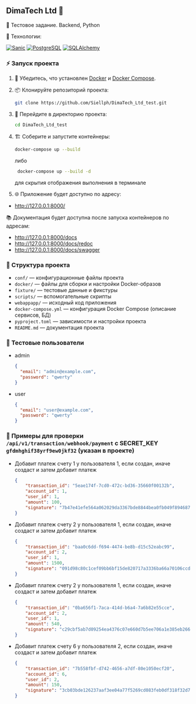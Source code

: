 ## DimaTech Ltd 🚀

📝 Тестовое задание. Backend, Python

🚀 Технологии:

[![Sanic](https://img.shields.io/badge/Sanic-25.3.0-blue?logo=sanic)](https://sanic.dev/)
[![PostgreSQL](https://img.shields.io/badge/PostgreSQL-15.0-blue?logo=postgresql)](https://www.postgresql.org/)
[![SQLAlchemy](https://img.shields.io/badge/SQLAlchemy-2.0.41-red?logo=python)](https://www.sqlalchemy.org/)

### ⚡️ Запуск проекта

1. 🐳 Убедитесь, что установлен [Docker](https://www.docker.com/) и [Docker Compose](https://docs.docker.com/compose/).
2. 📦 Клонируйте репозиторий проекта:
    ```bash
    git clone https://github.com/Siellph/DimaTech_Ltd_test.git
    ```
3. 📂 Перейдите в директорию проекта:
    ```bash
    cd DimaTech_Ltd_test
    ```
4. 🏗️ Соберите и запустите контейнеры:
    ```bash
    docker-compose up --build
    ```
   либо
   ```bash
    docker-compose up --build -d
   ```
   для скрытия отображения выполнения в терминале

3. 🌐 Приложение будет доступно по адресу:
- http://127.0.0.1:8000/

📚 Документация будет доступна после запуска контейнеров по адресам:
- http://127.0.0.1:8000/docs
- http://127.0.0.1:8000/docs/redoc
- http://127.0.0.1:8000/docs/swagger

### 📁 Структура проекта

- `conf/` — конфигурационные файлы проекта
- `docker/` — файлы для сборки и настройки Docker-образов
- `fixture/` — тестовые данные и фикстуры
- `scripts/` — вспомогательные скрипты
- `webappapp/` — исходный код приложения
- `docker-compose.yml` — конфигурация Docker Compose (описание сервисов, БД)
- `pyproject.toml` — зависимости и настройки проекта
- `README.md` — документация проекта

### 👤 Тестовые пользователи

- admin
    ```json
    {
      "email": "admin@example.com",
      "password": "qwerty"
    }
    ```
- user
    ```json
    {
      "email": "user@example.com",
      "password": "qwerty"
    }
    ```

### 🧪 Примеры для проверки `/api/v1/transaction/webhook/payment` с SECRET_KEY `gfdmhghif38yrf9ew0jkf32` (указан в проекте)

- Добавит платеж счету 1 у пользователя 1, если создан, иначе создаст и затем добавит платеж
    ```json
    {
        "transaction_id": "5eae174f-7cd0-472c-bd36-35660f00132b",
        "account_id": 1,
        "user_id": 1,
        "amount": 100,
        "signature": "7b47e41efe564a062029da3367bde8844bea0fb049f894687cee5d57f2858bc8"
    }
    ```

- Добавит платеж счету 2 у пользователя 1, если создан, иначе создаст и затем добавит платеж
    ```json
    {
        "transaction_id": "baa0c6dd-f694-4474-be8b-d15c52eabc99",
        "account_id": 2,
        "user_id": 1,
        "amount": 1500,
        "signature": "091d98c80c1cef09bb6bf15de820717a3336ba66a70106ccd5f158f948787585"
    }
    ```

- Добавит платеж счету 2 у пользователя 1, если создан, иначе создаст и затем добавит платеж
    ```json
    {
        "transaction_id": "0ba656f1-7aca-414d-b6a4-7a6b82e55cce",
        "account_id": 2,
        "user_id": 1,
        "amount": 540,
        "signature": "c29cbf5ab7d09254ea4376c07e660d7b5ee706a1e385eb2661902e5344ab38ae"
    }
    ```

- Добавит платеж счету 6 у пользователя 2, если создан, иначе создаст и затем добавит платеж
    ```json
    {
        "transaction_id": "7b558fbf-d742-4656-a7df-80e1050ecf20",
        "account_id": 6,
        "user_id": 2,
        "amount": 150,
        "signature": "3cb03bde126237aaf3ee04a77f5269cd083feb0df318f32d7efa9aafad06650a"
    }
    ```

